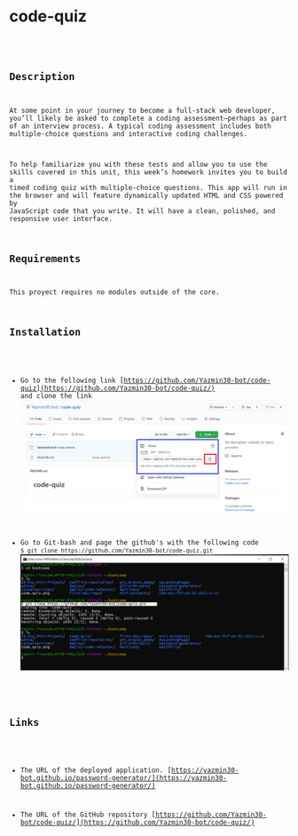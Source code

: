 # code-quiz
# <Code Quiz>
## Description
At some point in your journey to become a full-stack web developer, you’ll likely be asked to complete a coding assessment&mdash;perhaps as part of an interview process. A typical coding assessment includes both multiple-choice questions and interactive coding challenges. 

To help familiarize you with these tests and allow you to use the skills covered in this unit, this week’s homework invites you to build a timed coding quiz with multiple-choice questions. This app will run in the browser and will feature dynamically updated HTML and CSS powered by JavaScript code that you write. It will have a clean, polished, and responsive user interface. 

## Requirements
This proyect  requires no modules outside of the core.

## Installation
* Go to the following link [https://github.com/Yazmin30-bot/code-quiz](https://github.com/Yazmin30-bot/code-quiz/) and clone the link 
![Git-bash commands to clone .](./Assets/images/code-quiz.png)


* Go to Git-bash and page the github's with the following code `$ git clone https://github.com/Yazmin30-bot/code-quiz.git ` ![Git-bash commands to clone .](./Assets/images/git-bash-clone.png)


## Links
* The URL of the deployed application.
[https://yazmin30-bot.github.io/password-generator/](https://yazmin30-bot.github.io/password-generator/)

* The URL of the GitHub repository
[https://github.com/Yazmin30-bot/code-quiz/](https://github.com/Yazmin30-bot/code-quiz/)